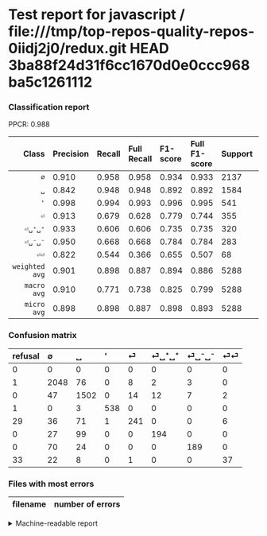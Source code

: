 # Test report for javascript / file:///tmp/top-repos-quality-repos-0iidj2j0/redux.git HEAD 3ba88f24d31f6cc1670d0e0ccc968ba5c1261112

### Classification report

PPCR: 0.988

| Class | Precision | Recall | Full Recall | F1-score | Full F1-score | Support | Full Support | PPCR |
|------:|:----------|:-------|:------------|:---------|:---------|:--------|:-------------|:-----|
| `∅` | 0.910| 0.958| 0.958| 0.934| 0.933| 2137| 2138| 1.000 |
| `␣` | 0.842| 0.948| 0.948| 0.892| 0.892| 1584| 1584| 1.000 |
| `'` | 0.998| 0.994| 0.993| 0.996| 0.995| 541| 542| 0.998 |
| `⏎` | 0.913| 0.679| 0.628| 0.779| 0.744| 355| 384| 0.924 |
| `⏎␣⁺␣⁺` | 0.933| 0.606| 0.606| 0.735| 0.735| 320| 320| 1.000 |
| `⏎␣⁻␣⁻` | 0.950| 0.668| 0.668| 0.784| 0.784| 283| 283| 1.000 |
| `⏎⏎` | 0.822| 0.544| 0.366| 0.655| 0.507| 68| 101| 0.673 |
| `weighted avg` | 0.901| 0.898| 0.887| 0.894| 0.886| 5288| 5352| 0.988 |
| `macro avg` | 0.910| 0.771| 0.738| 0.825| 0.799| 5288| 5352| 0.988 |
| `micro avg` | 0.898| 0.898| 0.887| 0.898| 0.893| 5288| 5352| 0.988 |

### Confusion matrix

|refusal|  ∅| ␣| '| ⏎| ⏎␣⁺␣⁺| ⏎␣⁻␣⁻| ⏎⏎| 
|:---|:---|:---|:---|:---|:---|:---|:---|
|0 |0 |0 |0 |0 |0 |0 |0 |
|1 |2048 |76 |0 |8 |2 |3 |0 |
|0 |47 |1502 |0 |14 |12 |7 |2 |
|1 |0 |3 |538 |0 |0 |0 |0 |
|29 |36 |71 |1 |241 |0 |0 |6 |
|0 |27 |99 |0 |0 |194 |0 |0 |
|0 |70 |24 |0 |0 |0 |189 |0 |
|33 |22 |8 |0 |1 |0 |0 |37 |

### Files with most errors

| filename | number of errors|
|:----:|:-----|

<details>
    <summary>Machine-readable report</summary>
```json
{
  "cl_report": {"\u0027": {"f1-score": 0.9962962962962962, "precision": 0.9981447124304267, "recall": 0.9944547134935305, "support": 541}, "macro avg": {"f1-score": 0.8249680331805254, "precision": 0.9097584921209366, "recall": 0.7711607538944415, "support": 5288}, "micro avg": {"f1-score": 0.898071104387292, "precision": 0.898071104387292, "recall": 0.898071104387292, "support": 5288}, "weighted avg": {"f1-score": 0.8936310991585548, "precision": 0.9014234120211826, "recall": 0.898071104387292, "support": 5288}, "\u2205": {"f1-score": 0.9336676544335537, "precision": 0.9102222222222223, "recall": 0.9583528310715957, "support": 2137}, "\u23ce": {"f1-score": 0.778675282714055, "precision": 0.9128787878787878, "recall": 0.6788732394366197, "support": 355}, "\u23ce\u23ce": {"f1-score": 0.654867256637168, "precision": 0.8222222222222222, "recall": 0.5441176470588235, "support": 68}, "\u23ce\u2423\u207a\u2423\u207a": {"f1-score": 0.7348484848484849, "precision": 0.9326923076923077, "recall": 0.60625, "support": 320}, "\u23ce\u2423\u207b\u2423\u207b": {"f1-score": 0.7842323651452283, "precision": 0.949748743718593, "recall": 0.6678445229681979, "support": 283}, "\u2423": {"f1-score": 0.8921888921888922, "precision": 0.8424004486819966, "recall": 0.9482323232323232, "support": 1584}},
  "cl_report_full": {"\u0027": {"f1-score": 0.9953746530989823, "precision": 0.9981447124304267, "recall": 0.992619926199262, "support": 542}, "macro avg": {"f1-score": 0.7986822496830012, "precision": 0.9097584921209366, "recall": 0.7381131652075604, "support": 5352}, "micro avg": {"f1-score": 0.8926691729323308, "precision": 0.898071104387292, "recall": 0.8873318385650224, "support": 5352}, "weighted avg": {"f1-score": 0.8860907098351156, "precision": 0.9010168512489692, "recall": 0.8873318385650224, "support": 5352}, "\u2205": {"f1-score": 0.9334548769371013, "precision": 0.9102222222222223, "recall": 0.9579045837231057, "support": 2138}, "\u23ce": {"f1-score": 0.7438271604938271, "precision": 0.9128787878787878, "recall": 0.6276041666666666, "support": 384}, "\u23ce\u23ce": {"f1-score": 0.5068493150684931, "precision": 0.8222222222222222, "recall": 0.36633663366336633, "support": 101}, "\u23ce\u2423\u207a\u2423\u207a": {"f1-score": 0.7348484848484849, "precision": 0.9326923076923077, "recall": 0.60625, "support": 320}, "\u23ce\u2423\u207b\u2423\u207b": {"f1-score": 0.7842323651452283, "precision": 0.949748743718593, "recall": 0.6678445229681979, "support": 283}, "\u2423": {"f1-score": 0.8921888921888922, "precision": 0.8424004486819966, "recall": 0.9482323232323232, "support": 1584}},
  "ppcr": 0.9880418535127056
}
```
</details>
